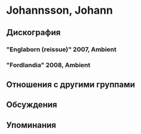 # Johannsson, Johann



## Дискография

### "Englaborn (reissue)" 2007, Ambient



### "Fordlandia" 2008, Ambient




## Отношения с другими группами


## Обсуждения


## Упоминания

